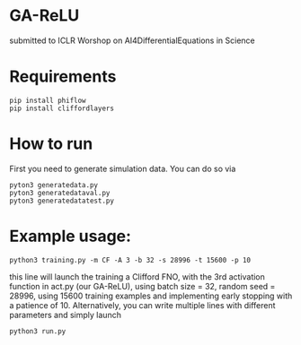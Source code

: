 # GA-ReLU
submitted to ICLR Worshop on AI4DifferentialEquations in Science

# Requirements

```
pip install phiflow
pip install cliffordlayers
```

# How to run

First you need to generate simulation data. You can do so via

```
pyton3 generatedata.py
pyton3 generatedataval.py
pyton3 generatedatatest.py
```

# Example usage:

```
python3 training.py -m CF -A 3 -b 32 -s 28996 -t 15600 -p 10
```

this line will launch the training a Clifford FNO, with the 3rd activation function in act.py (our GA-ReLU), using batch size = 32, random seed = 28996, using 15600 training examples and implementing early stopping with a patience of 10. Alternatively, you can write multiple lines with different parameters and simply launch

```
python3 run.py
```


